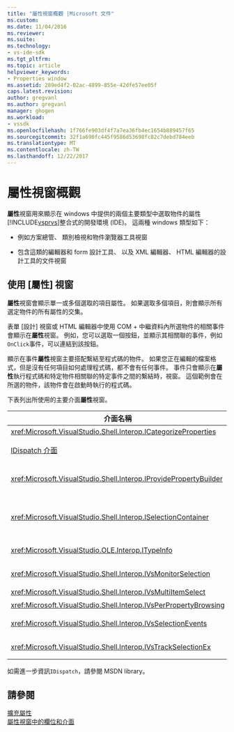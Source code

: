 ```yaml
---
title: "屬性視窗概觀 |Microsoft 文件"
ms.custom: 
ms.date: 11/04/2016
ms.reviewer: 
ms.suite: 
ms.technology:
- vs-ide-sdk
ms.tgt_pltfrm: 
ms.topic: article
helpviewer_keywords:
- Properties window
ms.assetid: 289ed4f2-02ac-4899-855e-42dfe57ee05f
caps.latest.revision: 
author: gregvanl
ms.author: gregvanl
manager: ghogen
ms.workload:
- vssdk
ms.openlocfilehash: 1f766fe903df4f7a7ea36fb4ec1654b889457f65
ms.sourcegitcommit: 32f1a690fc445f9586d53698fc82c7debd784eeb
ms.translationtype: MT
ms.contentlocale: zh-TW
ms.lasthandoff: 12/22/2017
---
```

# <a name="properties-window-overview"></a>屬性視窗概觀
**屬性**視窗用來顯示在 windows 中提供的兩個主要類型中選取物件的屬性[!INCLUDE[vsprvs](../../code-quality/includes/vsprvs_md.md)]整合式的開發環境 (IDE)。 這兩種 windows 類型如下：  
  
-   例如方案總管、 類別檢視和物件瀏覽器工具視窗  
  
-   包含這類的編輯器和 form 設計工具、 以及 XML 編輯器、 HTML 編輯器的設計工具的文件視窗  
  
## <a name="using-the-properties-window"></a>使用 [屬性] 視窗  
 **屬性**視窗會顯示單一或多個選取的項目屬性。 如果選取多個項目，則會顯示所有選定物件的所有屬性的交集。  
  
 表單 [設計] 視窗或 HTML 編輯器中使用 COM + 中繼資料內所選物件的相關事件會顯示在**屬性**視窗。 例如，您可以選取一個按鈕，並顯示其相關聯的事件，例如`OnClick`事件，可以連結到該按鈕。  
  
 顯示在事件**屬性**視窗主要搭配繫結至程式碼的物件。 如果您正在編輯的檔案格式，但是沒有任何項目如何處理程式碼，都不會有任何事件。 事件只會顯示在**屬性**執行程式碼和特定物件相關聯的特定事件之間的繫結時，視窗。 這個範例會在所選的物件，該物件會在啟動時執行的程式碼。  
  
 下表列出所使用的主要介面**屬性**視窗。  
  
|介面名稱|描述|  
|--------------------|-----------------|  
|<xref:Microsoft.VisualStudio.Shell.Interop.ICategorizeProperties>|提供的類別清單**屬性**視窗，並將每一個屬性對應至類別目錄。|  
|[IDispatch 介面](https://msdn.microsoft.com/library/windows/desktop/ms221608.aspx)|公開物件的方法與屬性，以程式設計的工具和其他支援自動化的應用程式。|  
|<xref:Microsoft.VisualStudio.Shell.Interop.IProvidePropertyBuilder>|提供省略符號 （...） 按鈕，稱為*建造商*，開啟強制回應對話方塊視窗物件本身所實作。 使用者在文字欄位中不容易輸入值時使用。 例如，可能會用來開啟 色彩選擇器，為您決定的 RGB 值。|  
|<xref:Microsoft.VisualStudio.Shell.Interop.ISelectionContainer>|提供用來更新中所顯示資訊的物件的存取權**屬性**視窗。 <xref:Microsoft.VisualStudio.Shell.Interop.ISelectionContainer>是由 Vspackage 實作每個視窗，其中包含要顯示的相關屬性與可選取物件。|  
|<xref:Microsoft.VisualStudio.OLE.Interop.ITypeInfo>|提供介面和結構的欄位類型的物件，例如使用方法的相關的資訊。|  
|<xref:Microsoft.VisualStudio.Shell.Interop.IVsMonitorSelection>|可讓 Vspackage 接收通知的選取範圍的事件，並擷取目前的專案階層架構、 項目、 項目值和命令 UI 內容的相關資訊。|  
|<xref:Microsoft.VisualStudio.Shell.Interop.IVsMultiItemSelect>|提供存取多重選取的環境。|  
|<xref:Microsoft.VisualStudio.Shell.Interop.IVsPerPropertyBrowsing>|用來提供當地語系化的名稱顯示在某些屬性上**屬性**視窗。|  
|<xref:Microsoft.VisualStudio.Shell.Interop.IVsSelectionEvents>|通知目前的選取項目，項目值或命令 UI 內容之變更的已註冊的 Vspackage。|  
|<xref:Microsoft.VisualStudio.Shell.Interop.IVsTrackSelectionEx>|通知目前選取範圍變更的環境，並提供新的選取項目與相關的階層和項目資訊的存取權。|  
  
 如需進一步資訊`IDispatch`，請參閱 MSDN library。  
  
## <a name="see-also"></a>請參閱  
 [擴充屬性](../../extensibility/internals/extending-properties.md)   
 [屬性視窗中的欄位和介面](../../extensibility/internals/properties-window-fields-and-interfaces.md)